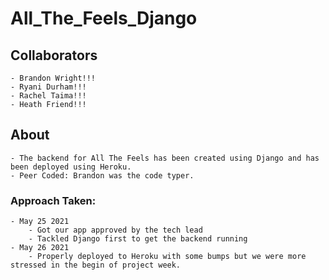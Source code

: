 # All_The_Feels_Django

## Collaborators
    - Brandon Wright!!!
    - Ryani Durham!!!
    - Rachel Taima!!!
    - Heath Friend!!!

## About
    - The backend for All The Feels has been created using Django and has been deployed using Heroku.
    - Peer Coded: Brandon was the code typer.

### Approach Taken:
    - May 25 2021
        - Got our app approved by the tech lead
        - Tackled Django first to get the backend running
    - May 26 2021
        - Properly deployed to Heroku with some bumps but we were more stressed in the begin of project week.
